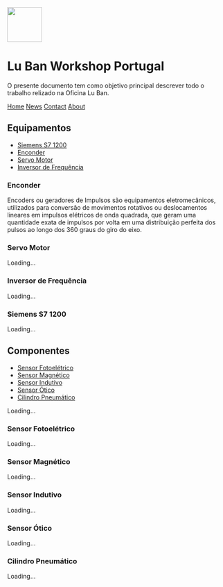 <img src="https://github.com/LMigu3liPT/Documentation_Luban/blob/main/Grafcets/32_Manual/Imagens_Grafcets/Logo_Luban.png" width="80" />    

# Lu Ban Workshop Portugal

O presente documento tem  como  objetivo  principal  descrever  todo o trabalho relizado na   Oficina   Lu   Ban.

<div class="topnav">
  <a class="active" href="#home">Home</a>
  <a href="#Equipamentos">News</a>
  <a href="#Componentes">Contact</a>
  <a href="#Outros">About</a>
</div>


## Equipamentos

  - [Siemens S7 1200](#Siemens-S7-1200) 
  - [Enconder](#enconder)
  - [Servo Motor](#servo-motor)
  - [Inversor de Frequência](#inversor-de-frequência)

### Enconder
Encoders ou geradores de Impulsos são equipamentos eletromecânicos, utilizados para conversão de movimentos rotativos ou deslocamentos lineares em impulsos elétricos de onda quadrada, que geram uma quantidade exata de impulsos por volta em uma distribuição perfeita dos pulsos ao longo dos 360 graus do giro do eixo.

### Servo Motor
Loading…
### Inversor de Frequência
Loading…
### Siemens S7 1200
Loading…

## Componentes

  - [Sensor Fotoelétrico](#sensor-fotoelétrico)
  - [Sensor Magnético](#sensor-magnético) 
  - [Sensor Indutivo](#sensor-indutivo) 
  - [Sensor Ótico](#sensor-ótico) 
  - [Cilindro Pneumático](#cilindro-pneumático)

Loading…
### Sensor Fotoelétrico
Loading…
### Sensor Magnético
Loading…
### Sensor Indutivo
Loading…
### Sensor Ótico
Loading…
### Cilindro Pneumático
Loading…
